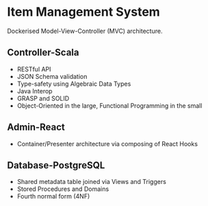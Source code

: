 # Item Management System

Dockerised Model-View-Controller (MVC) architecture.

## Controller-Scala

* RESTful API
* JSON Schema validation
* Type-safety using Algebraic Data Types
* Java Interop
* GRASP and SOLID
* Object-Oriented in the large, Functional Programming in the small

## Admin-React

* Container/Presenter architecture via composing of React Hooks

## Database-PostgreSQL

* Shared metadata table joined via Views and Triggers
* Stored Procedures and Domains
* Fourth normal form (4NF)
